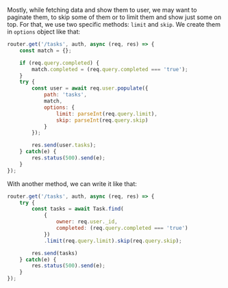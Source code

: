 Mostly, while fetching data and show them to user, we may want to paginate them, to skip some of them or to limit them and show just some on top. For that, we use two specific methods: `limit` and `skip`. We create them in `options` object like that:
```javascript
router.get('/tasks', auth, async (req, res) => {
    const match = {};

    if (req.query.completed) {
        match.completed = (req.query.completed === 'true');
    }
    try {
        const user = await req.user.populate({
            path: 'tasks',
            match,
            options: {
                limit: parseInt(req.query.limit),
                skip: parseInt(req.query.skip)
            }
        });

        res.send(user.tasks);
    } catch(e) {
        res.status(500).send(e);
    }
});
```

With another method, we can write it like that:
```javascript
router.get('/tasks', auth, async (req, res) => {
    try {
        const tasks = await Task.find(
            {
                owner: req.user._id, 
                completed: (req.query.completed === 'true')
            })
            .limit(req.query.limit).skip(req.query.skip);

        res.send(tasks)
    } catch(e) {
        res.status(500).send(e);
    }
});
```

